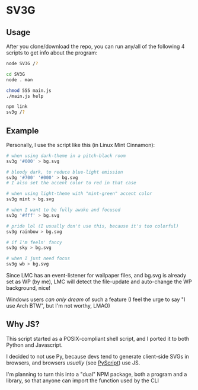 # SV3G

## Usage

After you clone/download the repo, you can run any/all of the following 4 scripts to get info about the program:

```sh
node SV3G /?

cd SV3G
node . man

chmod 555 main.js
./main.js help

npm link
sv3g /?
```

## Example

Personally, I use the script like this (in Linux Mint Cinnamon):

```sh
# when using dark-theme in a pitch-black room
sv3g '#000' > bg.svg

# bloody dark, to reduce blue-light emission
sv3g '#700' '#000' > bg.svg
# I also set the accent color to red in that case

# when using light-theme with "mint-green" accent color
sv3g mint > bg.svg

# when I want to be fully awake and focused
sv3g '#fff' > bg.svg

# pride lol (I usually don't use this, because it's too colorful)
sv3g rainbow > bg.svg

# if I'm feeln' fancy
sv3g sky > bg.svg

# when I just need focus
sv3g wb > bg.svg
```

Since LMC has an event-listener for wallpaper files, and bg.svg is already set as WP (by me), LMC will detect the file-update and auto-change the WP background, nice!

Windows users _can only dream_ of such a feature (I feel the urge to say "I use Arch BTW", but I'm not worthy, LMAO)

## Why JS?

This script started as a POSIX-compliant shell script, and I ported it to both Python and Javascript.

I decided to not use Py, because devs tend to generate client-side SVGs in browsers, and browsers _usually_ (see [PyScript](https://pyscript.net)) use JS.

I'm planning to turn this into a "dual" NPM package, both a program and a library, so that anyone can import the function used by the CLI
